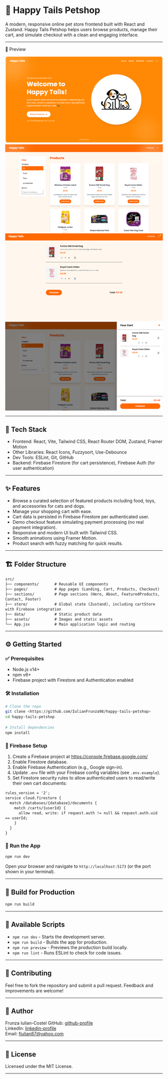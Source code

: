 # 🚀 Happy Tails Petshop

A modern, responsive online pet store frontend built with React and Zustand. Happy Tails Petshop helps users browse products, manage their cart, and simulate checkout with a clean and engaging interface.

---

📸 Preview

![Landing Page](src/assets/images/LandingPage.png)  
![Products Page](src/assets/images/ProductsPage.png)  
![Cart Page](src/assets/images/CartPage.png)  
![Cart Menu](src/assets/images/CartMenu.png)

---

## 🧰 Tech Stack

- Frontend: React, Vite, Tailwind CSS, React Router DOM, Zustand, Framer Motion
- Other Libraries: React Icons, Fuzzysort, Use-Debounce
- Dev Tools: ESLint, Git, GitHub
- Backend: Firebase Firestore (for cart persistence), Firebase Auth (for user authentication)

---

## ✨ Features

- Browse a curated selection of featured products including food, toys, and accessories for cats and dogs.
- Manage your shopping cart with ease.
- Cart data is persisted in Firebase Firestore per authenticated user.
- Demo checkout feature simulating payment processing (no real payment integration).
- Responsive and modern UI built with Tailwind CSS.
- Smooth animations using Framer Motion.
- Product search with fuzzy matching for quick results.

---

## 🏗️ Folder Structure

```
src/
├── components/       # Reusable UI components
├── pages/            # App pages (Landing, Cart, Products, Checkout)
├── sections/         # Page sections (Hero, About, FeaturedProducts, Contact, Footer)
├── store/            # Global state (Zustand), including cartStore with Firebase integration
├── data/             # Static product data
├── assets/           # Images and static assets
└── App.jsx           # Main application logic and routing
```

---

## ⚙️ Getting Started

### ✅ Prerequisites

- Node.js v14+
- npm v6+
- Firebase project with Firestore and Authentication enabled

### 🛠 Installation

```bash
# Clone the repo
git clone <https://github.com/IulianFrunza98/happy-tails-petshop>
cd happy-tails-petshop

# Install dependencies
npm install
```

### 🔧 Firebase Setup

1. Create a Firebase project at https://console.firebase.google.com/
2. Enable Firestore database.
3. Enable Firebase Authentication (e.g., Google sign-in).
4. Update `.env` file with your Firebase config variables (see `.env.example`).
5. Set Firestore security rules to allow authenticated users to read/write their own cart documents:

```rules
rules_version = '2';
service cloud.firestore {
  match /databases/{database}/documents {
    match /carts/{userId} {
      allow read, write: if request.auth != null && request.auth.uid == userId;
    }
  }
}
```

### 🚀 Run the App

```bash
npm run dev
```

Open your browser and navigate to `http://localhost:5173` (or the port shown in your terminal).

---

## 🧪 Build for Production

```bash
npm run build
```

---

## 🧰 Available Scripts

- `npm run dev` - Starts the development server.
- `npm run build` - Builds the app for production.
- `npm run preview` - Previews the production build locally.
- `npm run lint` - Runs ESLint to check for code issues.

---

## 🤝 Contributing

Feel free to fork the repository and submit a pull request. Feedback and improvements are welcome!

---

## 👤 Author

Frunza Iulian-Costel
GitHub: [github-profile](https://github.com/IulianFrunza98)  
LinkedIn: [linkedin-profile](https://www.linkedin.com/in/iulian-frunz%C4%83-3689a8329/)  
Email: fiulian87@yahoo.com

---

## 📄 License

Licensed under the MIT License.

---
